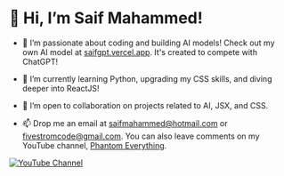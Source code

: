 # 👋 Hi, I’m Saif Mahammed!

- 👀 I’m passionate about coding and building AI models! Check out my own AI model at [saifgpt.vercel.app](https://saifgpt.vercel.app). It's created to compete with ChatGPT!

- 🌱 I’m currently learning Python, upgrading my CSS skills, and diving deeper into ReactJS!

- 💞️ I’m open to collaboration on projects related to AI, JSX, and CSS.

- 📫 Drop me an email at [saifmahammed@hotmail.com](mailto:saifmahammed@hotmail.com) or [fivestromcode@gmail.com](mailto:fivestromcode@gmail.com). You can also leave comments on my YouTube channel, [Phantom Everything](https://www.youtube.com/channel/UCCNBklUIyZhh--SgDP3GY0Q).

<!---
Saif-Mahammed/Saif-Mahammed is a ✨ special ✨ repository because its `README.md` (this file) appears on your GitHub profile.
You can click the Preview link to take a look at your changes.
--->

[![YouTube Channel](https://img.shields.io/badge/YouTube-Phantom%20Everything-red?style=flat&logo=youtube)](#your-youtube-channel-link)
